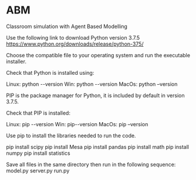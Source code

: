 # ABM
Classroom simulation with Agent Based Modelling

Use the following link to download Python version 3.7.5
https://www.python.org/downloads/release/python-375/

Choose the compatible file to your operating system and run the executable installer.

Check that Python is installed using:

Linux:  python --version
Win: python --version
MacOs: python –version


PIP is the package manager for Python, it is included by default in version 3.7.5.

Check that PIP is installed:

Linux:  pip --version
Win: pip--version
MacOs: pip –version


Use pip to install the libraries needed to run the code.


pip install scipy
pip install Mesa
pip install pandas
pip install math
pip install numpy
pip install statistics


Save all files in the same directory then run in the following sequence: model.py server.py run.py


